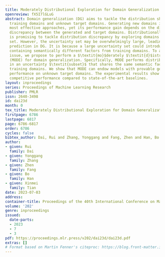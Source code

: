 ```yaml
---
title: Moderately Distributional Exploration for Domain Generalization
openreview: fX5I7lGLuG
abstract: Domain generalization (DG) aims to tackle the distribution shift between
  training domains and unknown target domains. Generating new domains is one of the
  most effective approaches, yet its performance gain depends on the distribution
  discrepancy between the generated and target domains. Distributionally robust optimization
  is promising to tackle distribution discrepancy by exploring domains in an uncertainty
  set. However, the uncertainty set may be overwhelmingly large, leading to low-confidence
  prediction in DG. It is because a large uncertainty set could introduce domains
  containing semantically different factors from training domains. To address this
  issue, we propose to perform a $\textit{mo}$derately $\textit{d}$istributional $\textit{e}$xploration
  (MODE) for domain generalization. Specifically, MODE performs distribution exploration
  in an uncertainty $\textit{subset}$ that shares the same semantic factors with the
  training domains. We show that MODE can endow models with provable generalization
  performance on unknown target domains. The experimental results show that MODE achieves
  competitive performance compared to state-of-the-art baselines.
layout: inproceedings
series: Proceedings of Machine Learning Research
publisher: PMLR
issn: 2640-3498
id: dai23d
month: 0
tex_title: Moderately Distributional Exploration for Domain Generalization
firstpage: 6786
lastpage: 6817
page: 6786-6817
order: 6786
cycles: false
bibtex_author: Dai, Rui and Zhang, Yonggang and Fang, Zhen and Han, Bo and Tian, Xinmei
author:
- given: Rui
  family: Dai
- given: Yonggang
  family: Zhang
- given: Zhen
  family: Fang
- given: Bo
  family: Han
- given: Xinmei
  family: Tian
date: 2023-07-03
address: 
container-title: Proceedings of the 40th International Conference on Machine Learning
volume: '202'
genre: inproceedings
issued:
  date-parts:
  - 2023
  - 7
  - 3
pdf: https://proceedings.mlr.press/v202/dai23d/dai23d.pdf
extras: []
# Format based on Martin Fenner's citeproc: https://blog.front-matter.io/posts/citeproc-yaml-for-bibliographies/
---
```


